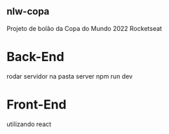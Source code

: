 ## nlw-copa

Projeto de bolão da Copa do Mundo 2022 Rocketseat

# Back-End
rodar servidor na pasta server
npm run dev


# Front-End
utilizando react
